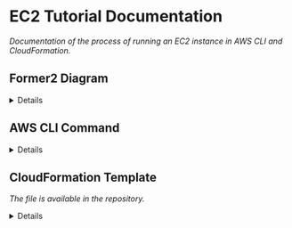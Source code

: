 # EC2 Tutorial Documentation
*Documentation of the process of running an EC2 instance in AWS CLI and CloudFormation.*

## Former2 Diagram
<details>
    
![Diagram](https://github.com/SkyOfSteel/EC2_Tutorial_Documentation/blob/main/EC2%20Tutorial%20Instance.png "Former2 Diagram")

The code to add an image link from the repo is:

```
![Diagram](https://github.com/SkyOfSteel/EC2_Tutorial_Documentation/blob/main/EC2%20Tutorial%20Instance.png "Former2 Diagram")
```
Shorter alternative if the image is in the main branch of the same repository:

```
![Diagram](EC2%20Tutorial%20Instance.png)
```
</details>

## AWS CLI Command
<details>

```    
aws ec2 run-instances --image-id ami-0453898e98046c639 --count 1 --instance-type t2.micro --key-name "EC2 Tutorial" --security-group-ids sg-0588aaba70932e8b6 --subnet-id subnet-0d8164236d978a1e5
```
```
aws ec2 create-tags --resources i-06eab29402aaf2854 --tags Key=Name,Value=Test-Instance,Key=Description,Value="This is a test instance."
```

Where **--image-id** is the standard ID for Amazon's own Amazon Linux 2 AMI.

My AWS Configure default region is different from the region where the instance was created, so an additional command is required to list it in the console.

```
aws --region us-east-1 ec2 describe-instances
```

To create a specific RSA key pair in .PEM format:

```
aws ec2 create-key-pair --key-name "EC2 Tutorial" --key-type RSA --key-format pem
```

PEM - SSH for Windows 10, Mac and Linux.

PPK - PuTTY for Windows 7 and earlier.
    
</details>

## CloudFormation Template
*The file is available in the repository.*
<details>

```
AWSTemplateFormatVersion: "2010-09-09"
Metadata:
    Generator: "former2"
Description: ""
Resources:
    EC2Instance:
        Type: "AWS::EC2::Instance"
        Properties:
            ImageId: "ami-0453898e98046c639"
            InstanceType: "t2.micro"
            KeyName: "EC2 Tutorial"
            AvailabilityZone: !Sub "${AWS::Region}d"
            Tenancy: "default"
            SubnetId: "subnet-0d8164236d978a1e5"
            EbsOptimized: false
            SecurityGroupIds: 
              - "sg-0588aaba70932e8b6"
            SourceDestCheck: true
            BlockDeviceMappings: 
              - 
                DeviceName: "/dev/xvda"
                Ebs: 
                    Encrypted: false
                    VolumeSize: 8
                    SnapshotId: "snap-05e7955c47c599709"
                    VolumeType: "gp2"
                    DeleteOnTermination: true
            UserData: "IyEvYmluL2Jhc2gKIyBVc2UgdGhpcyBmb3IgeW91ciB1c2VyIGRhdGEgKHNjcmlwdCBmcm9tIHRvcCB0byBib3R0b20pCiMgaW5zdGFsbCBodHRwZCAoTGludXggMiB2ZXJzaW9uKQp5dW0gdXBkYXRlIC15Cnl1bSBpbnN0YWxsIC15IGh0dHBkCnN5c3RlbWN0bCBzdGFydCBodHRwZApzeXN0ZW1jdGwgZW5hYmxlIGh0dHBkCmVjaG8gIjxoMT5IZWxsbyBXb3JsZCBmcm9tICQoaG9zdG5hbWUgLWYpPC9oMT4iID4gL3Zhci93d3cvaHRtbC9pbmRleC5odG1s"
            Tags: 
              - 
                Key: "Description"
                Value: "This is a test instance."
              - 
                Key: "Name"
                Value: "Test-Instance"
            HibernationOptions: 
                Configured: false
            EnclaveOptions: 
                Enabled: false
```   
</details>
